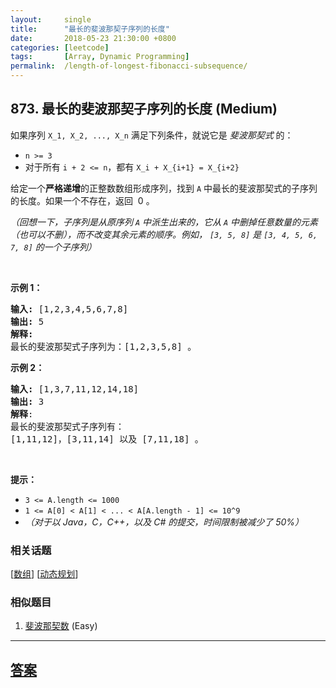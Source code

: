 ```yaml
---
layout:     single
title:      "最长的斐波那契子序列的长度"
date:       2018-05-23 21:30:00 +0800
categories: [leetcode]
tags:       [Array, Dynamic Programming]
permalink:  /length-of-longest-fibonacci-subsequence/
---
```


## 873. 最长的斐波那契子序列的长度 (Medium)

<p>如果序列&nbsp;<code>X_1, X_2, ..., X_n</code>&nbsp;满足下列条件，就说它是&nbsp;<em>斐波那契式&nbsp;</em>的：</p>

<ul>
	<li><code>n &gt;= 3</code></li>
	<li>对于所有&nbsp;<code>i + 2 &lt;= n</code>，都有&nbsp;<code>X_i + X_{i+1} = X_{i+2}</code></li>
</ul>

<p>给定一个<strong>严格递增</strong>的正整数数组形成序列，找到 <code>A</code> 中最长的斐波那契式的子序列的长度。如果一个不存在，返回&nbsp;&nbsp;0 。</p>

<p><em>（回想一下，子序列是从原序列 <code>A</code>&nbsp;中派生出来的，它从 <code>A</code>&nbsp;中删掉任意数量的元素（也可以不删），而不改变其余元素的顺序。例如，&nbsp;<code>[3, 5, 8]</code>&nbsp;是&nbsp;<code>[3, 4, 5, 6, 7, 8]</code>&nbsp;的一个子序列）</em></p>

<p>&nbsp;</p>

<ul>
</ul>

<p><strong>示例 1：</strong></p>

<pre><strong>输入: </strong>[1,2,3,4,5,6,7,8]
<strong>输出: </strong>5
<strong>解释:
</strong>最长的斐波那契式子序列为：[1,2,3,5,8] 。
</pre>

<p><strong>示例&nbsp;2：</strong></p>

<pre><strong>输入: </strong>[1,3,7,11,12,14,18]
<strong>输出: </strong>3
<strong>解释</strong>:
最长的斐波那契式子序列有：
[1,11,12]，[3,11,14] 以及 [7,11,18] 。
</pre>

<p>&nbsp;</p>

<p><strong>提示：</strong></p>

<ul>
	<li><code>3 &lt;= A.length &lt;= 1000</code></li>
	<li><code>1 &lt;= A[0] &lt; A[1] &lt; ... &lt; A[A.length - 1] &lt;= 10^9</code></li>
	<li><em>（对于以 Java，C，C++，以及&nbsp;C# 的提交，时间限制被减少了 50%）</em></li>
</ul>

### 相关话题
  [[数组](https://github.com/openset/leetcode/tree/master/tag/array/README.md)]
  [[动态规划](https://github.com/openset/leetcode/tree/master/tag/dynamic-programming/README.md)]

### 相似题目
  1. [斐波那契数](/fibonacci-number) (Easy)

---

## [答案](https://github.com/openset/leetcode/tree/master/problems/length-of-longest-fibonacci-subsequence)
